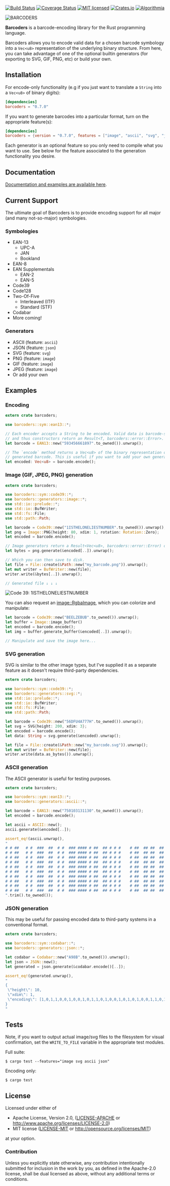 [![Build Status](https://travis-ci.org/buntine/barcoders.svg?branch=master)](https://travis-ci.org/buntine/barcoders)
[![Coverage Status](https://coveralls.io/repos/buntine/barcoders/badge.svg?branch=master&service=github)](https://coveralls.io/github/buntine/barcoders?branch=master)
[![MIT licensed](https://img.shields.io/badge/license-MIT-blue.svg)](./LICENSE)
[![Crates.io](http://meritbadge.herokuapp.com/barcoders)](https://crates.io/crates/barcoders)
[![Algorithmia](https://algorithmia.com/algorithms/anowell/barcoders/badge)](https://algorithmia.com/algorithms/anowell/barcoders)

![BARCODERS](/media/logo.jpg?raw=true "BARCODERS")

**Barcoders** is a barcode-encoding library for the Rust programming language.

Barcoders allows you to encode valid data for a chosen barcode symbology into a ```Vec<u8>``` representation of the underlying binary structure. From here, you can take advantage of one of the optional builtin generators (for exporting to SVG, GIF, PNG, etc) or build your own.

## Installation

For encode-only functionality (e.g if you just want to translate a `String` into a `Vec<u8>` of binary digits):

```toml
[dependencies]
barcoders = "0.7.0"
```

If you want to generate barcodes into a particular format, turn on the appropriate feature(s):

```toml
[dependencies]
barcoders = {version = "0.7.0", features = ["image", "ascii", "svg", "json"]}
```

Each generator is an optional feature so you only need to compile what you want to use.
See below for the feature associated to the generation functionality you desire.

## Documentation

[Documentation and examples are available here](https://docs.rs/barcoders).

## Current Support

The ultimate goal of Barcoders is to provide encoding support for all major (and many not-so-major) symbologies.

### Symbologies

* EAN-13
  * UPC-A
  * JAN
  * Bookland
* EAN-8
* EAN Supplementals
  * EAN-2
  * EAN-5
* Code39
* Code128
* Two-Of-Five
  * Interleaved (ITF)
  * Standard (STF)
* Codabar
* More coming!

### Generators

* ASCII (feature: `ascii`)
* JSON (feature: `json`)
* SVG (feature: `svg`)
* PNG (feature: `image`)
* GIF (feature: `image`)
* JPEG (feature: `image`)
* Or add your own

## Examples

### Encoding
```rust
extern crate barcoders;

use barcoders::sym::ean13::*;

// Each encoder accepts a String to be encoded. Valid data is barcode-specific
// and thus constructors return an Result<T, barcoders::error::Error>.
let barcode = EAN13::new("593456661897".to_owned()).unwrap();

// The `encode` method returns a Vec<u8> of the binary representation of the
// generated barcode. This is useful if you want to add your own generator.
let encoded: Vec<u8> = barcode.encode();
```

### Image (GIF, JPEG, PNG) generation
```rust
extern crate barcoders;

use barcoders::sym::code39::*;
use barcoders::generators::image::*;
use std::io::prelude::*;
use std::io::BufWriter;
use std::fs::File;
use std::path::Path;

let barcode = Code39::new("1ISTHELONELIESTNUMBER".to_owned()).unwrap();
let png = Image::PNG{height: 80, xdim: 1, rotation: Rotation::Zero};
let encoded = barcode.encode();

// Image generators return a Result<Vec<u8>, barcoders::error::Error) of encoded bytes.
let bytes = png.generate(&encoded[..]).unwrap();

// Which you can then save to disk.
let file = File::create(&Path::new("my_barcode.png")).unwrap();
let mut writer = BufWriter::new(file);
writer.write(&bytes[..]).unwrap();

// Generated file ↓ ↓ ↓
```
![Code 39: 1ISTHELONELIESTNUMBER](/media/code39_1istheloneliestnumber.png?raw=true "Code 39: 1ISTHELONELIESTNUMBER")

You can also request an [image::RgbaImage](http://www.piston.rs/image/image/type.RgbaImage.html), which you can colorize and manipulate:
```rust
let barcode = Code39::new("BEELZEBUB".to_owned()).unwrap();
let buffer = Image::image_buffer()
let encoded = barcode.encode();
let img = buffer.generate_buffer(&encoded[..]).unwrap();

// Manipulate and save the image here...
```

### SVG generation

SVG is similar to the other image types, but I've supplied it as a separate feature as it doesn't require third-party dependencies.

```rust
extern crate barcoders;

use barcoders::sym::code39::*;
use barcoders::generators::svg::*;
use std::io::prelude::*;
use std::io::BufWriter;
use std::fs::File;
use std::path::Path;

let barcode = Code39::new("56DFU4A777H".to_owned()).unwrap();
let svg = SVG{height: 200, xdim: 3};
let encoded = barcode.encode();
let data: String = svg.generate(&encoded).unwrap();

let file = File::create(&Path::new("my_barcode.svg")).unwrap();
let mut writer = BufWriter::new(file);
writer.write(data.as_bytes()).unwrap();
```


### ASCII generation

The ASCII generator is useful for testing purposes.

```rust
extern crate barcoders;

use barcoders::sym::ean13::*;
use barcoders::generators::ascii::*;

let barcode = EAN13::new("750103131130".to_owned()).unwrap();
let encoded = barcode.encode();

let ascii = ASCII::new();
ascii.generate(&encoded[..]);

assert_eq!(ascii.unwrap(),
"
# # ##   # #  ###  ##  # #  ### #### # ##  ## # # #    # ##  ## ##  ## #    # ###  # ### #  # #
# # ##   # #  ###  ##  # #  ### #### # ##  ## # # #    # ##  ## ##  ## #    # ###  # ### #  # #
# # ##   # #  ###  ##  # #  ### #### # ##  ## # # #    # ##  ## ##  ## #    # ###  # ### #  # #
# # ##   # #  ###  ##  # #  ### #### # ##  ## # # #    # ##  ## ##  ## #    # ###  # ### #  # #
# # ##   # #  ###  ##  # #  ### #### # ##  ## # # #    # ##  ## ##  ## #    # ###  # ### #  # #
# # ##   # #  ###  ##  # #  ### #### # ##  ## # # #    # ##  ## ##  ## #    # ###  # ### #  # #
# # ##   # #  ###  ##  # #  ### #### # ##  ## # # #    # ##  ## ##  ## #    # ###  # ### #  # #
# # ##   # #  ###  ##  # #  ### #### # ##  ## # # #    # ##  ## ##  ## #    # ###  # ### #  # #
# # ##   # #  ###  ##  # #  ### #### # ##  ## # # #    # ##  ## ##  ## #    # ###  # ### #  # #
# # ##   # #  ###  ##  # #  ### #### # ##  ## # # #    # ##  ## ##  ## #    # ###  # ### #  # #
".trim().to_owned());
```


### JSON generation

This may be useful for passing encoded data to third-party systems in a conventional format.

```rust
extern crate barcoders;

use barcoders::sym::codabar::*;
use barcoders::generators::json::*;

let codabar = Codabar::new("A98B".to_owned()).unwrap();
let json = JSON::new();
let generated = json.generate(&codabar.encode()[..]);

assert_eq!(generated.unwrap(),
"
{
 \"height\": 10,
 \"xdim\": 1,
 \"encoding\": [1,0,1,1,0,0,1,0,0,1,0,1,1,0,1,0,0,1,0,1,0,1,0,0,1,1,0,1,0,1,0,1,0,1,0,0,1,0,0,1,1]
}
"
```

## Tests

Note, if you want to output actual image/svg files to the filesystem for visual confirmation, set
the `WRITE_TO_FILE` variable in the appropriate test modules.

Full suite:
```
$ cargo test --features="image svg ascii json"
```

Encoding only:
```
$ cargo test
```

## License

Licensed under either of

 * Apache License, Version 2.0, ([LICENSE-APACHE](LICENSE-APACHE) or http://www.apache.org/licenses/LICENSE-2.0)
 * MIT license ([LICENSE-MIT](LICENSE-MIT) or http://opensource.org/licenses/MIT)

at your option.

### Contribution

Unless you explicitly state otherwise, any contribution intentionally
submitted for inclusion in the work by you, as defined in the Apache-2.0
license, shall be dual licensed as above, without any additional terms or
conditions.
